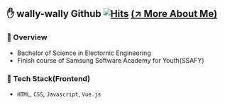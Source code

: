 ## :hand: wally-wally Github [![Hits](https://hits.seeyoufarm.com/api/count/incr/badge.svg?url=https%3A%2F%2Fgithub.com%2Fwally-wally)](https://github.com/wally-wally) <a href="https://wally-wally.kr" target="_blank">(:arrow_upper_right: More About Me)</a>

### :pushpin: Overview

- Bachelor of Science in Electornic Engineering
- Finish course of Samsung Software Academy for Youth(SSAFY)

### :pushpin: Tech Stack(Frontend)

- `HTML`, `CSS`, `Javascript`, `Vue.js`

